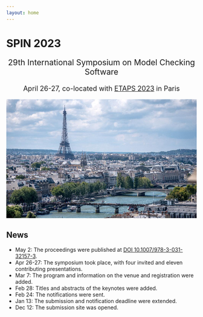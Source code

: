 ```yaml
---
layout: home
---
```


# SPIN 2023

<p style="text-align: center;font-size:21px">
29th International Symposium on Model Checking Software
</p>

<p style="margin-bottom:5mm;"></p>

<p style="text-align: center;font-size:18px">
April 26-27, co-located with <a href="https://etaps.org/2023/">ETAPS 2023</a> in Paris
</p>

<!-- <p style="margin-bottom:1cm;"></p> -->

<img src="assets/images/paris.jpeg" alt="Paris.jpg"/>

## News

* May 2: The proceedings were published at [DOI 10.1007/978-3-031-32157-3](https://link.springer.com/book/10.1007/978-3-031-32157-3).
* Apr 26-27: The symposium took place, with four invited and eleven contributing presentations.
* Mar 7: The program and information on the venue and registration were added.
* Feb 28: Titles and abstracts of the keynotes were added.
* Feb 24: The notifications were sent.
* Jan 13: The submission and notification deadline were extended.
* Dec 12: The submission site was opened.
